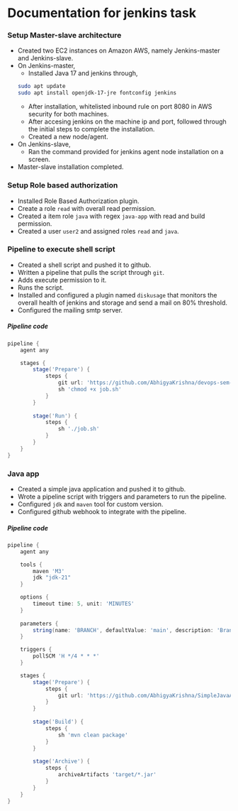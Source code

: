 # Documentation for jenkins task

### Setup Master-slave architecture
* Created two EC2 instances on Amazon AWS, namely Jenkins-master and Jenkins-slave.
* On Jenkins-master,
    * Installed Java 17 and jenkins through,
    ```sh
    sudo apt update
    sudo apt install openjdk-17-jre fontconfig jenkins
    ```
    * After installation, whitelisted inbound rule on port 8080 in AWS security for both machines.
    * After accesing jenkins on the machine ip and port, followed through the initial steps to complete the installation.
    * Created a new node/agent.
* On Jenkins-slave,
    * Ran the command provided for jenkins agent node installation on a screen.
* Master-slave installation completed.

### Setup Role based authorization
* Installed Role Based Authorization plugin.
* Create a role `read` with overall read permission.
* Created a item role `java` with regex `java-app` with read and build permission.
* Created a user `user2` and assigned roles `read` and `java`.

### Pipeline to execute shell script
* Created a shell script and pushed it to github.
* Written a pipeline that pulls the script through `git`.
* Adds execute permission to it.
* Runs the script.
* Installed and configured a plugin named `diskusage` that monitors the overall health of jenkins and storage and send a mail on 80% threshold.
* Configured the mailing smtp server.

##### Pipeline code
```groovy
pipeline {
    agent any

    stages {
        stage('Prepare') {
            steps {
                git url: 'https://github.com/AbhigyaKrishna/devops-sem-3', branch: 'main'
                sh 'chmod +x job.sh'
            }
        }
        
        stage('Run') {
            steps {
                sh './job.sh'
            }
        }
    }
}
```

### Java app
* Created a simple java application and pushed it to github.
* Wrote a pipeline script with triggers and parameters to run the pipeline.
* Configured `jdk` and `maven` tool for custom version.
* Configured github webhook to integrate with the pipeline.

##### Pipeline code
```groovy
pipeline {
    agent any

    tools {
        maven 'M3'
        jdk "jdk-21"
    }

    options {
        timeout time: 5, unit: 'MINUTES' 
    }
    
    parameters {
        string(name: 'BRANCH', defaultValue: 'main', description: 'Branch to build.')
    }

    triggers {
        pollSCM 'H */4 * * *'
    }

    stages {
        stage('Prepare') {
            steps {
                git url: 'https://github.com/AbhigyaKrishna/SimpleJavaApp', branch: '${BRANCH}'
            }
        }
        
        stage('Build') {
            steps {
                sh 'mvn clean package'
            }
        }
        
        stage('Archive') {
            steps {
                archiveArtifacts 'target/*.jar'
            }
        }
    }
}
```